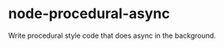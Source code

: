 node-procedural-async
=====================

Write procedural style code that does async in the background.
